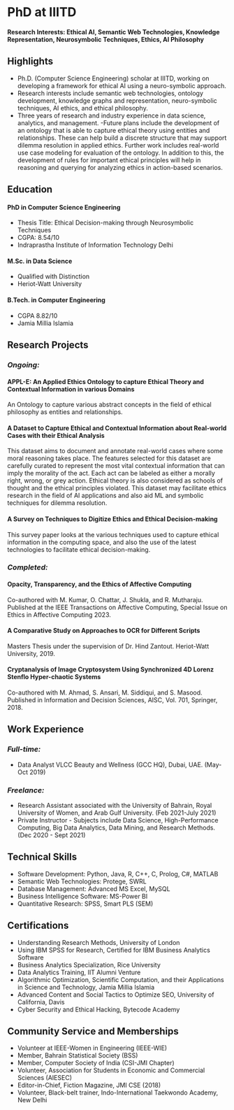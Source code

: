 # PhD at IIITD
#### Research Interests: Ethical AI, Semantic Web Technologies, Knowledge Representation, Neurosymbolic Techniques, Ethics, AI Philosophy

## Highlights
- Ph.D. (Computer Science Engineering) scholar at IIITD, working on developing a framework for ethical AI using a neuro-symbolic approach.
- Research interests include semantic web technologies, ontology development, knowledge graphs and representation, neuro-symbolic techniques, AI ethics, and ethical philosophy.
- Three years of research and industry experience in data science, analytics, and management.
 -Future plans include the development of an ontology that is able to capture ethical theory using entities and relationships. These can help build a discrete structure that may support dilemma resolution in applied ethics. Further work includes real-world use case modeling for evaluation of the ontology. In addition to this, the development of rules for important ethical principles will help in reasoning and querying for analyzing ethics in action-based scenarios.

## Education
#### PhD in Computer Science Engineering
- Thesis Title: Ethical Decision-making through Neurosymbolic Techniques
- CGPA: 8.54/10
- Indraprastha Institute of Information Technology Delhi

#### M.Sc. in Data Science 
- Qualified with Distinction
- Heriot-Watt University

#### B.Tech. in Computer Engineering
- CGPA 8.82/10
- Jamia Millia Islamia

## Research Projects
### _Ongoing:_
#### APPL-E: An Applied Ethics Ontology to capture Ethical Theory and Contextual Information in various Domains
An Ontology to capture various abstract concepts in the field of ethical philosophy as entities and relationships.

#### A Dataset to Capture Ethical and Contextual Information about Real-world Cases with their Ethical Analysis
This dataset aims to document and annotate real-world cases where some moral reasoning takes place. The features selected for this dataset are carefully curated to represent the most vital contextual information that can imply the morality of the act. Each act can be labeled as either a morally right, wrong, or grey action. Ethical theory is also considered as schools of thought and the ethical principles violated. This dataset may facilitate ethics research in the field of AI applications and also aid ML and symbolic techniques for dilemma resolution. 

#### A Survey on Techniques to Digitize Ethics and Ethical Decision-making
This survey paper looks at the various techniques used to capture ethical information in the computing space, and also the use of the latest technologies to facilitate ethical decision-making.

### _Completed:_
#### Opacity, Transparency, and the Ethics of Affective Computing
Co-authored with M. Kumar, O. Chattar, J. Shukla, and R. Mutharaju. Published at the IEEE Transactions on Affective Computing, Special Issue on Ethics in Affective Computing 2023.

#### A Comparative Study on Approaches to OCR for Different Scripts
Masters Thesis under the supervision of Dr. Hind Zantout. Heriot-Watt University, 2019.

#### Cryptanalysis of Image Cryptosystem Using Synchronized 4D Lorenz Stenflo Hyper-chaotic Systems
Co-authored with M. Ahmad, S. Ansari, M. Siddiqui, and S. Masood. Published in Information and Decision Sciences, AISC, Vol. 701, Springer, 2018.

## Work Experience
### _Full-time:_
- Data Analyst VLCC Beauty and Wellness (GCC HQ), Dubai, UAE. (May-Oct 2019)
### _Freelance:_
- Research Assistant associated with the University of Bahrain, Royal University of Women, and Arab Gulf University. (Feb 2021-July 2021)
- Private Instructor - Subjects include Data Science, High-Performance Computing, Big Data Analytics, Data Mining, and Research Methods. (Dec 2020 - Sept 2021)

## Technical Skills
- Software Development: Python, Java, R, C++, C, Prolog, C#, MATLAB
- Semantic Web Technologies: Protege, SWRL
- Database Management: Advanced MS Excel, MySQL
- Business Intelligence Software: MS-Power BI
- Quantitative Research: SPSS, Smart PLS (SEM)

## Certifications
- Understanding Research Methods, University of London
- Using IBM SPSS for Research, Certified for IBM Business Analytics Software
- Business Analytics Specialization, Rice University
- Data Analytics Training, IIT Alumni Venture
- Algorithmic Optimization, Scientific Computation, and their Applications in Science and Technology, Jamia Millia Islamia
- Advanced Content and Social Tactics to Optimize SEO, University of California, Davis
- Cyber Security and Ethical Hacking, Bytecode Academy

## Community Service and Memberships
- Volunteer at IEEE-Women in Engineering (IEEE-WIE)
- Member, Bahrain Statistical Society (BSS)
- Member, Computer Society of India (CSI-JMI Chapter)
- Volunteer, Association for Students in Economic and Commercial Sciences (AIESEC)
- Editor-in-Chief, Fiction Magazine, JMI CSE (2018) 
- Volunteer, Black-belt trainer, Indo-International Taekwondo Academy, New Delhi
